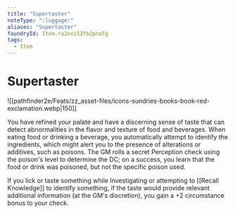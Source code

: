 ```yaml
---
title: "Supertaster"
noteType: ":luggage:"
aliases: "Supertaster"
foundryId: Item.ra2xviSZfb2pnaTg
tags:
  - Item
---
```


# Supertaster
![[pathfinder2e/Feats/zz_asset-files/icons-sundries-books-book-red-exclamation.webp|150]]

You have refined your palate and have a discerning sense of taste that can detect abnormalities in the flavor and texture of food and beverages. When eating food or drinking a beverage, you automatically attempt to identify the ingredients, which might alert you to the presence of alterations or additives, such as poisons. The GM rolls a secret Perception check using the poison's level to determine the DC; on a success, you learn that the food or drink was poisoned, but not the specific poison used.

If you lick or taste something while Investigating or attempting to [[Recall Knowledge]] to identify something, if the taste would provide relevant additional information (at the GM's discretion), you gain a +2 circumstance bonus to your check.
